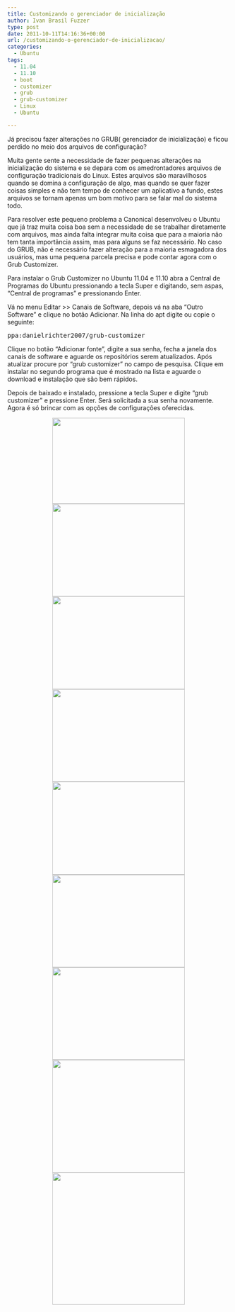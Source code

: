 ```yaml
---
title: Customizando o gerenciador de inicialização
author: Ivan Brasil Fuzzer
type: post
date: 2011-10-11T14:16:36+00:00
url: /customizando-o-gerenciador-de-inicializacao/
categories:
  - Ubuntu
tags:
  - 11.04
  - 11.10
  - boot
  - customizer
  - grub
  - grub-customizer
  - Linux
  - Ubuntu

---
```

Já precisou fazer alterações no GRUB( gerenciador de inicialização) e ficou perdido no meio dos arquivos de configuração?

Muita gente sente a necessidade de fazer pequenas alterações na inicialização do sistema e se depara com os amedrontadores arquivos de configuração tradicionais do Linux. Estes arquivos são maravilhosos quando se domina a configuração de algo, mas quando se quer fazer coisas simples e não tem tempo de conhecer um aplicativo a fundo, estes arquivos se tornam apenas um bom motivo para se falar mal do sistema todo.

Para resolver este pequeno problema a Canonical desenvolveu o Ubuntu que já traz muita coisa boa sem a necessidade de se trabalhar diretamente com arquivos, mas ainda falta integrar muita coisa que para a maioria não tem tanta importância assim, mas para alguns se faz necessário. No caso do GRUB, não é necessário fazer alteração para a maioria esmagadora dos usuários, mas uma pequena parcela precisa e pode contar agora com o Grub Customizer.

Para instalar o Grub Customizer no Ubuntu 11.04 e 11.10 abra a Central de Programas do Ubuntu pressionando a tecla Super e digitando, sem aspas, &#8220;Central de programas&#8221; e pressionando Enter.

Vá no menu Editar >> Canais de Software, depois vá na aba &#8220;Outro Software&#8221; e clique no botão Adicionar. Na linha do apt digite ou copie o seguinte:

<pre class="brush:shell">ppa:danielrichter2007/grub-customizer</pre>

Clique no botão &#8220;Adicionar fonte&#8221;, digite a sua senha, fecha a janela dos canais de software e aguarde os repositórios serem atualizados. Após atualizar procure por &#8220;grub customizer&#8221; no campo de pesquisa. Clique em instalar no segundo programa que é mostrado na lista e aguarde o download e instalação que são bem rápidos.

Depois de baixado e instalado, pressione a tecla Super e digite &#8220;grub customizer&#8221; e pressione Enter. Será solicitada a sua senha novamente. Agora é só brincar com as opções de configurações oferecidas.

<p style="text-align: center;">
  <a href="http://www.ubuntero.com.br/wp-content/uploads/2011/10/Captura-de-tela-em-2011-10-11-103727.png"><img class="alignnone size-medium wp-image-2671" title="Captura de tela em 2011-10-11 10:37:27" src="http://www.ubuntero.com.br/wp-content/uploads/2011/10/Captura-de-tela-em-2011-10-11-103727-300x194.png" alt="" width="300" height="194" /></a> <a href="http://www.ubuntero.com.br/wp-content/uploads/2011/10/Captura-de-tela-em-2011-10-11-103811.png"><img class="alignnone size-medium wp-image-2672" title="Captura de tela em 2011-10-11 10:38:11" src="http://www.ubuntero.com.br/wp-content/uploads/2011/10/Captura-de-tela-em-2011-10-11-103811-300x209.png" alt="" width="300" height="209" /></a> <a href="http://www.ubuntero.com.br/wp-content/uploads/2011/10/Captura-de-tela-em-2011-10-11-103823.png"><img class="alignnone size-medium wp-image-2673" title="Captura de tela em 2011-10-11 10:38:23" src="http://www.ubuntero.com.br/wp-content/uploads/2011/10/Captura-de-tela-em-2011-10-11-103823-300x210.png" alt="" width="300" height="210" /></a> <a href="http://www.ubuntero.com.br/wp-content/uploads/2011/10/Captura-de-tela-em-2011-10-11-103840.png"><img class="alignnone size-medium wp-image-2674" title="Captura de tela em 2011-10-11 10:38:40" src="http://www.ubuntero.com.br/wp-content/uploads/2011/10/Captura-de-tela-em-2011-10-11-103840-300x209.png" alt="" width="300" height="209" /></a> <a href="http://www.ubuntero.com.br/wp-content/uploads/2011/10/Captura-de-tela-em-2011-10-11-103849.png"><img class="alignnone size-medium wp-image-2675" title="Captura de tela em 2011-10-11 10:38:49" src="http://www.ubuntero.com.br/wp-content/uploads/2011/10/Captura-de-tela-em-2011-10-11-103849-300x210.png" alt="" width="300" height="210" /></a> <a href="http://www.ubuntero.com.br/wp-content/uploads/2011/10/Captura-de-tela-em-2011-10-11-104451.png"><img class="alignnone size-medium wp-image-2676" title="Captura de tela em 2011-10-11 10:44:51" src="http://www.ubuntero.com.br/wp-content/uploads/2011/10/Captura-de-tela-em-2011-10-11-104451-300x209.png" alt="" width="300" height="209" /></a> <a href="http://www.ubuntero.com.br/wp-content/uploads/2011/10/Captura-de-tela-em-2011-10-11-104510.png"><img class="alignnone size-medium wp-image-2677" title="Captura de tela em 2011-10-11 10:45:10" src="http://www.ubuntero.com.br/wp-content/uploads/2011/10/Captura-de-tela-em-2011-10-11-104510-300x209.png" alt="" width="300" height="209" /></a> <a href="http://www.ubuntero.com.br/wp-content/uploads/2011/10/Captura-de-tela-em-2011-10-11-104648.png"><img class="alignnone size-medium wp-image-2678" title="Captura de tela em 2011-10-11 10:46:48" src="http://www.ubuntero.com.br/wp-content/uploads/2011/10/Captura-de-tela-em-2011-10-11-104648-300x255.png" alt="" width="300" height="255" /></a> <a href="http://www.ubuntero.com.br/wp-content/uploads/2011/10/Captura-de-tela-em-2011-10-11-104705.png"><img class="alignnone size-medium wp-image-2679" title="Captura de tela em 2011-10-11 10:47:05" src="http://www.ubuntero.com.br/wp-content/uploads/2011/10/Captura-de-tela-em-2011-10-11-104705-300x298.png" alt="" width="300" height="298" /></a>
</p>